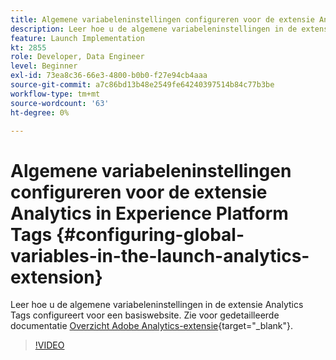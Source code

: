 ```yaml
---
title: Algemene variabeleninstellingen configureren voor de extensie Analytics
description: Leer hoe u de algemene variabeleninstellingen in de extensie Analytics Tags configureert voor een basiswebsite.
feature: Launch Implementation
kt: 2855
role: Developer, Data Engineer
level: Beginner
exl-id: 73ea8c36-66e3-4800-b0b0-f27e94cb4aaa
source-git-commit: a7c86bd13b48e2549fe64240397514b84c77b3be
workflow-type: tm+mt
source-wordcount: '63'
ht-degree: 0%

---
```


# Algemene variabeleninstellingen configureren voor de extensie Analytics in Experience Platform Tags {#configuring-global-variables-in-the-launch-analytics-extension}

Leer hoe u de algemene variabeleninstellingen in de extensie Analytics Tags configureert voor een basiswebsite. Zie voor gedetailleerde documentatie [Overzicht Adobe Analytics-extensie](https://experienceleague.adobe.com/docs/experience-platform/tags/extensions/client/analytics/overview.html){target="_blank"}.

>[!VIDEO](https://video.tv.adobe.com/v/27181/?quality=12&learn=on)
